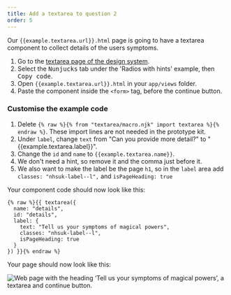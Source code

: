 ```yaml
---
title: Add a textarea to question 2
order: 5
---
```


Our `{{example.textarea.url}}.html` page is going to have a textarea component to collect details of the users symptoms.

1. Go to the [textarea page of the design system](https://service-manual.nhs.uk/design-system/components/textarea).
2. Select the <kbd><samp>Nunjucks</samp></kbd> tab under the 'Radios with hints' example, then <kbd><samp>Copy code</samp></kbd>.
3. Open `{{example.textarea.url}}.html` in your `app/views` folder.
4. Paste the component inside the `<form>` tag, before the continue button.

### Customise the example code

1. Delete `{% raw %}{% from "textarea/macro.njk" import textarea %}{% endraw %}`. These import lines are not needed in the prototype kit.
2. Under `label`, change `text` from "Can you provide more detail?" to "{{example.textarea.label}}".
3. Change the `id` and `name` to `{{example.textarea.name}}`.
4. We don't need a hint, so remove it and the comma just before it.
5. We also want to make the label be the page `h1`, so in the `label` area add `classes: "nhsuk-label--l",` and `isPageHeading: true`

Your component code should now look like this:

```njk
{% raw %}{{ textarea({
  name: "details",
  id: "details",
  label: {
    text: "Tell us your symptoms of magical powers",
    classes: "nhsuk-label--l",
    isPageHeading: true
  }
}) }}{% endraw %}
```

Your page should now look like this:

![Web page with the heading ‘Tell us your symptoms of magical powers’, a textarea and continue button.](/assets/images/guides/build-basic-prototype/textarea.png 'Screenshot of how your prototype should look.')
